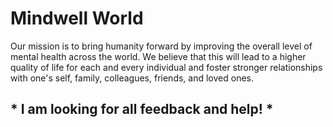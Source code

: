 # Mindwell World

Our mission is to bring humanity forward by improving the overall level of mental health across the world. We believe that this will lead to a higher quality of life for each and every individual and foster stronger relationships with one's self, family, colleagues, friends, and loved ones.

## * I am looking for all feedback and help! *
